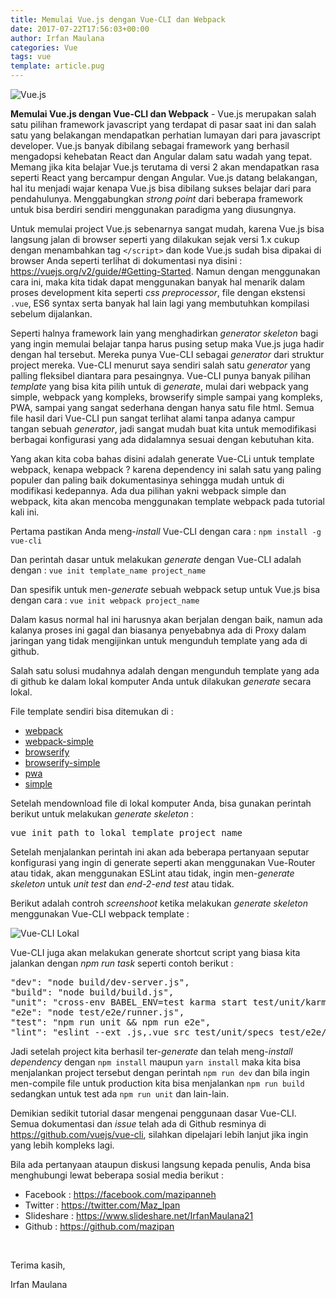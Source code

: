 ```yaml
---
title: Memulai Vue.js dengan Vue-CLI dan Webpack
date: 2017-07-22T17:56:03+00:00
author: Irfan Maulana
categories: Vue
tags: vue
template: article.pug
---
```

![Vue.js](https://coligo.io/vuejs-the-basics/cover-850x416.jpg)

**Memulai Vue.js dengan Vue-CLI dan Webpack** - Vue.js merupakan salah satu pilihan framework javascript yang terdapat di pasar saat ini dan salah satu yang belakangan mendapatkan perhatian lumayan dari para javascript developer. Vue.js banyak dibilang sebagai framework yang berhasil mengadopsi kehebatan React dan Angular dalam satu wadah yang tepat. Memang jika kita belajar Vue.js terutama di versi 2 akan mendapatkan rasa seperti React yang bercampur dengan Angular. Vue.js datang belakangan, hal itu menjadi wajar kenapa Vue.js bisa dibilang sukses belajar dari para pendahulunya. Menggabungkan _strong point_ dari beberapa framework untuk bisa berdiri sendiri menggunakan paradigma yang diusungnya.

<span class="more"></span>

Untuk memulai project Vue.js sebenarnya sangat mudah, karena Vue.js bisa langsung jalan di browser seperti yang dilakukan sejak versi 1.x cukup dengan menambahkan tag `</script>` dan kode Vue.js sudah bisa dipakai di browser Anda seperti terlihat di dokumentasi nya disini : <a href="https://vuejs.org/v2/guide/#Getting-Started" target="_blank" rel="noopener">https://vuejs.org/v2/guide/#Getting-Started</a>. Namun dengan menggunakan cara ini, maka kita tidak dapat menggunakan banyak hal menarik dalam proses development kita seperti _css preprocessor_, file dengan ekstensi `.vue`, ES6 syntax serta banyak hal lain lagi yang membutuhkan kompilasi sebelum dijalankan.

Seperti halnya framework lain yang menghadirkan _generator skeleton_ bagi yang ingin memulai belajar tanpa harus pusing setup maka Vue.js juga hadir dengan hal tersebut. Mereka punya Vue-CLI sebagai _generator_ dari struktur project mereka. Vue-CLI menurut saya sendiri salah satu _generator_ yang palling fleksibel diantara para pesaingnya. Vue-CLI punya banyak pilihan _template_ yang bisa kita pilih untuk di _generate_, mulai dari webpack yang simple, webpack yang kompleks, browserify simple sampai yang kompleks, PWA, sampai yang sangat sederhana dengan hanya satu file html. Semua file hasil dari Vue-CLI pun sangat terlihat alami tanpa adanya campur tangan sebuah _generator_, jadi sangat mudah buat kita untuk memodifikasi berbagai konfigurasi yang ada didalamnya sesuai dengan kebutuhan kita.

Yang akan kita coba bahas disini adalah generate Vue-CLi untuk template webpack, kenapa webpack ? karena dependency ini salah satu yang paling populer dan paling baik dokumentasinya sehingga mudah untuk di modifikasi kedepannya. Ada dua pilihan yakni webpack simple dan webpack, kita akan mencoba menggunakan template webpack pada tutorial kali ini.

Pertama pastikan Anda meng-_install_ Vue-CLI dengan cara : `npm install -g vue-cli`
  
Dan perintah dasar untuk melakukan _generate_ dengan Vue-CLI adalah dengan : `vue init template_name project_name`
  
Dan spesifik untuk men-_generate_ sebuah webpack setup untuk Vue.js bisa dengan cara : `vue init webpack project_name`
  
Dalam kasus normal hal ini harusnya akan berjalan dengan baik, namun ada kalanya proses ini gagal dan biasanya penyebabnya ada di Proxy dalam jaringan yang tidak mengijinkan untuk mengunduh template yang ada di github.
  
Salah satu solusi mudahnya adalah dengan mengunduh template yang ada di github ke dalam lokal komputer Anda untuk dilakukan _generate_ secara lokal.
  
File template sendiri bisa ditemukan di :

  * [webpack](https://github.com/vuejs-templates/webpack)
  * [webpack-simple](https://github.com/vuejs-templates/webpack-simple)
  * [browserify](https://github.com/vuejs-templates/browserify)
  * [browserify-simple](https://github.com/vuejs-templates/browserify-simple)
  * [pwa](https://github.com/vuejs-templates/pwa)
  * [simple](https://github.com/vuejs-templates/simple)

Setelah mendownload file di lokal komputer Anda, bisa gunakan perintah berikut untuk melakukan _generate_ _skeleton_ :

<pre>vue init path_to_lokal_template project_name</pre>

Setelah menjalankan perintah ini akan ada beberapa pertanyaan seputar konfigurasi yang ingin di generate seperti akan menggunakan Vue-Router atau tidak, akan menggunakan ESLint atau tidak, ingin men-_generate_ _skeleton_ untuk _unit test_ dan _end-2-end test_ atau tidak.
  
Berikut adalah controh _screenshoot_ ketika melakukan _generate skeleton_ menggunakan Vue-CLI webpack template :

![Vue-CLI Lokal](https://mazipan.github.io/wp-contents/images/vue-cli-mazipanneh.PNG)

Vue-CLI juga akan melakukan generate shortcut script yang biasa kita jalankan dengan _npm run task_ seperti contoh berikut :

<pre class="">"dev": "node build/dev-server.js",
"build": "node build/build.js",
"unit": "cross-env BABEL_ENV=test karma start test/unit/karma.conf.js --single-run",
"e2e": "node test/e2e/runner.js",
"test": "npm run unit && npm run e2e",
"lint": "eslint --ext .js,.vue src test/unit/specs test/e2e/specs"
</pre>

Jadi setelah project kita berhasil ter-_generate_ dan telah meng-_install_ _dependency_ dengan `npm install` maupun `yarn install` maka kita bisa menjalankan project tersebut dengan perintah `npm run dev` dan bila ingin men-compile file untuk production kita bisa menjalankan `npm run build` sedangkan untuk test ada `npm run unit` dan lain-lain.

Demikian sedikit tutorial dasar mengenai penggunaan dasar Vue-CLI. Semua dokumentasi dan _issue_ telah ada di Github resminya di <a href="https://github.com/vuejs/vue-cli" target="_blank" rel="noopener">https://github.com/vuejs/vue-cli</a>, silahkan dipelajari lebih lanjut jika ingin yang lebih kompleks lagi.

<p id="b6b7" class="graf graf--p graf--hasDropCapModel graf--hasDropCap graf-after--p">
  Bila ada pertanyaan ataupun diskusi langsung kepada penulis, Anda bisa menghubungi lewat beberapa sosial media berikut :
</p>

<ul class="postList">
  <li id="9738" class="graf graf--li graf-after--p">
    Facebook : <a class="markup--anchor markup--li-anchor" href="https://medium.com/r/?url=https%3A%2F%2Ffacebook.com%2Fmazipanneh" target="_blank" rel="nofollow noopener nofollow" data-href="https://medium.com/r/?url=https%3A%2F%2Ffacebook.com%2Fmazipanneh">https://facebook.com/mazipanneh</a>
  </li>
  <li id="9f16" class="graf graf--li graf-after--li">
    Twitter : <a class="markup--anchor markup--li-anchor" href="https://medium.com/r/?url=https%3A%2F%2Ftwitter.com%2FMaz_Ipan" target="_blank" rel="nofollow noopener" data-href="https://medium.com/r/?url=https%3A%2F%2Ftwitter.com%2FMaz_Ipan">https://twitter.com/Maz_Ipan</a>
  </li>
  <li id="50e1" class="graf graf--li graf-after--li">
    Slideshare : <a class="markup--anchor markup--li-anchor" href="https://medium.com/r/?url=https%3A%2F%2Fwww.slideshare.net%2FIrfanMaulana21" target="_blank" rel="nofollow noopener" data-href="https://medium.com/r/?url=https%3A%2F%2Fwww.slideshare.net%2FIrfanMaulana21">https://www.slideshare.net/IrfanMaulana21</a>
  </li>
  <li id="b1a8" class="graf graf--li graf-after--li">
    Github : <a class="markup--anchor markup--li-anchor" href="https://medium.com/r/?url=https%3A%2F%2Fgithub.com%2Fmazipan" target="_blank" rel="nofollow noopener" data-href="https://medium.com/r/?url=https%3A%2F%2Fgithub.com%2Fmazipan">https://github.com/mazipan</a>
  </li>
</ul>

&nbsp;

Terima kasih,

Irfan Maulana